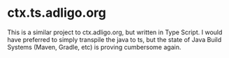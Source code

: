 # ctx.ts.adligo.org
This is a similar project to ctx.adligo.org, but written in Type Script.    I would have preferred to simply transpile the java to ts, but the state of Java Build Systems (Maven, Gradle, etc) is proving cumbersome again.  
